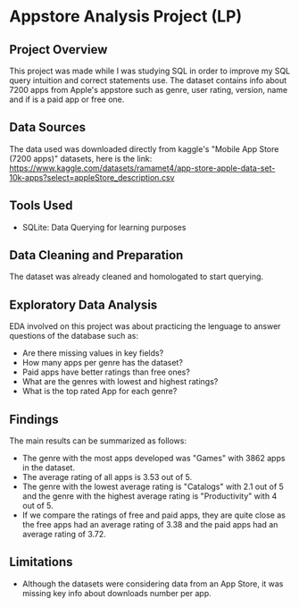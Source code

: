 # Appstore Analysis Project (LP)

## Project Overview
This project was made while I was studying SQL in order to improve my SQL query intuition and correct statements use. The dataset contains info about 7200 apps from Apple's appstore such as genre, user rating, version, name and if is a paid app or free one.

## Data Sources
The data used was downloaded directly from kaggle's "Mobile App Store (7200 apps)" datasets, here is the link: https://www.kaggle.com/datasets/ramamet4/app-store-apple-data-set-10k-apps?select=appleStore_description.csv

## Tools Used
- SQLite: Data Querying for learning purposes

## Data Cleaning and Preparation
The dataset was already cleaned and homologated to start querying.

## Exploratory Data Analysis
EDA involved on this project was about practicing the lenguage to answer questions of the database such as:
- Are there missing values in key fields?
- How many apps per genre has the dataset?
- Paid apps have better ratings than free ones?
- What are the genres with lowest and highest ratings?
- What is the top rated App for each genre?

## Findings
The main results can be summarized as follows:
- The genre with the most apps developed was "Games" with 3862 apps in the dataset.
- The average rating of all apps is 3.53 out of 5.
- The genre with the lowest average rating is "Catalogs" with 2.1 out of 5 and the genre with the highest average rating is "Productivity" with 4 out of 5.
- If we compare the ratings of free and paid apps, they are quite close as the free apps had an average rating of 3.38 and the paid apps had an average rating of 3.72.

## Limitations
- Although the datasets were considering data from an App Store, it was missing key info about downloads number per app.
